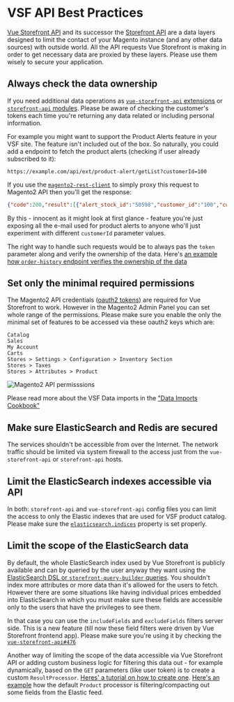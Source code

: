 # VSF API Best Practices

[Vue Storefront API](https://github.com/DivanteLtd/vue-storefront-api) and its successor the [Storefront API](https://github.com/DivanteLtd/storefront-api) are a data layers designed to limit the contact of your Magento instance (and any other data sources) with outside world. All the API requests Vue Storefront is making in order to get necessary data are proxied by these layers. Please use them wisely to secure your application.


## Always check the data ownership

If you need additional data operations as [`vue-storefront-api` extensions](https://docs.vuestorefront.io/guide/archives/extensions.html#extending-the-api) or [`storefront-api` modules](https://docs.storefrontapi.com/guide/modules/tutorial.html). Please be aware of checking the customer's tokens each time you're returning any data related or including personal information.

For example you might want to support the Product Alerts feature in your VSF site. The feature isn't included out of the box. So naturally, you could add a endpoint to fetch the product alerts (checking if user already subscribed to it):

```
https://example.com/api/ext/product-alert/getList?customerId=100
```

If you use the [`magento2-rest-client`](https://github.com/DivanteLtd/magento2-rest-client) to simply proxy this request to Magento2 API then you'll get the response:

```json
{"code":200,"result":[{"alert_stock_id":"50598","customer_id":"100","customer_email":"test@example.com","product_id":"50533","website_id":"1","add_date":"2020-06-10 13:44:04","send_date":null,"send_count":"0","status":"0","parent_id":null,"store_id":"2","sku":"SOWAC42","parentSku":"SOWACU1416F"}]}
```

By this - innocent as it might look at first glance - feature you're just exposing all the e-mail used for product alerts to anyone who'll just experiment with different `customerId` parameter values.

The right way to handle such requests would be to always pas the `token` parameter along and verify the ownership of the data. Here's [an example how `order-history`  endpoint verifies the ownership of the data](https://github.com/DivanteLtd/magento2-rest-client/blob/29cfac4c4f9982f99b7832621820f93dcf6f9dd4/lib/customers.js#L21)

## Set only the minimal required permissions

The Magento2 API credentials ([oauth2 tokens](https://docs.vuestorefront.io/guide/installation/magento.html#using-native-magento-2-module)) are required for Vue Storefront to work. However in the Magento2 Admin Panel you can set whole range of the  permissions. Please make sure you enable the only the minimal set of features to be accessed via these oauth2 keys which are:

```
Catalog
Sales
My Account
Carts
Stores > Settings > Configuration > Inventory Section
Stores > Taxes
Stores > Attributes > Product
```
![Magento2 API permisssions](https://docs.vuestorefront.io/assets/img/magento_2.08bdbe3f.png)

Please read more about the VSF Data imports in the ["Data Imports Cookbook"](https://docs.vuestorefront.io/guide/cookbook/data-import.html#_2-2-recipe-b-using-on-premise)

## Make sure ElasticSearch and Redis are secured

The services shouldn't be accessible from over the Internet. The network traffic should be limited via system firewall to the access just from the `vue-storefront-api` or `storefront-api` hosts.

## Limit the ElasticSearch indexes accessible via API

In both: `storefront-api` and `vue-storefront-api` config files you can limit the access to only the Elastic indexes that are used for VSF product catalog. Please make sure the [`elasticsearch.indices`](https://github.com/DivanteLtd/vue-storefront-api/blob/29d4ce5998724610f6023275e08dbcc37f802caf/config/default.json#L28) property is set properly.

## Limit the scope of the ElasticSearch data

By default, the whole ElasticSearch index used by Vue Storefront is publicly available and can by queried by the user anyway they want using the [ElasticSearch DSL or `storefront-query-builder` queries](https://headless-security.org/vsf-best-practices.html#use-the-search-query-search-adapter). You shouldn't index more attributes or more data than it's allowed for the users to fetch. However there are some situations like having individual prices embedded into ElasticSearch in which you must make sure these fields are accessible only to the users that have the privileges to see them.

In that case you can use the `includeFields` and `excludeFields` filters server side. This is a new feature (till now these field filters were driven by Vue Storefront frontend app). Please make sure you're using it by checking the [`vue-storefront-api#476`](https://github.com/DivanteLtd/vue-storefront-api/pull/476)

Another way of limiting the scope of the data accessible via Vue Storefront API or adding custom business logic for filtering this data out - for example dynamically, based on the `GET` parameters (like user token) is to create a custom `ResultProcessor`. [Heres' a tutorial on how to create one](https://docs.vuestorefront.io/guide/extensions/extensions-to-modify-results.html). [Here's an example](https://github.com/DivanteLtd/vue-storefront-api/blob/7c2cf9b845fe93f761f3fb526d48e689a3afc42a/src/processor/product.js#L60) how the default `Product` processor is filtering/compacting out some fields from the Elastic feed.